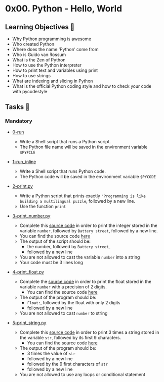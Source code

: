 # 0x00. Python - Hello, World

## Learning Objectives :bookmark_tabs:
- Why Python programming is awesome
- Who created Python
- Where does the name ‘Python’ come from
- Who is Guido van Rossum
- What is the Zen of Python
- How to use the Python interpreter
- How to print text and variables using print
- How to use strings
- What are indexing and slicing in Python
- What is the official Python coding style and how to check your code with pycodestyle

## Tasks :page_with_curl:
### Mandatory
- [0-run](./0-run)
	- Write a Shell script that runs a Python script.
	- The Python file name will be saved in the environment variable `$PYFILE`

- [1-run_inline](./1-run_inline)
	- Write a Shell script that runs Python code.
	- The Python code will be saved in the environment variable `$PYCODE`

- [2-print.py](./2-print.py)
	- Write a Python script that prints exactly `"Programming is like building a multilingual puzzle`, followed by a new line.
	- Use the function `print`

- [3-print_number.py](./3-print_number.py)
	- Complete this [source code](https://github.com/alx-tools/0x00.py/blob/master/3-print_number.py) in order to print the integer stored in the variable `number`, followed by `Battery street`, followed by a new line.
	- You can find the source code [here](https://github.com/alx-tools/0x00.py/blob/master/3-print_number.py)
	- The output of the script should be:
		- the number, followed by `Battery street`,
		- followed by a new line
	- You are not allowed to cast the variable `number` into a string
	- Your code must be 3 lines long

- [4-print_float.py](./4-print_float.py)
	- Complete the [source code](https://github.com/alx-tools/0x00.py/blob/master/4-print_float.py) in order to print the float stored in the variable `number` with a precision of 2 digits.
		- You can find the source code [here](https://github.com/alx-tools/0x00.py/blob/master/4-print_float.py)
	- The output of the program should be:
		- `Float:`, followed by the float with only 2 digits
		- followed by a new line
	- You are not allowed to cast `number` to string

- [5-print_string.py](./5-print_string.py)
	- Complete this [source code](https://github.com/alx-tools/0x00.py/blob/master/5-print_string.py) in order to print 3 times a string stored in the variable `str`, followed by its first 9 characters.
		- You can find the source code [here](https://github.com/alx-tools/0x00.py/blob/master/5-print_string.py)
	- The output of the program should be:
		- 3 times the value of `str`
		- followed by a new line
		- followed by the 9 first characters of `str`
		- followed by a new line
	- You are not allowed to use any loops or conditional statement